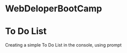 # WebDeloperBootCamp

<h1>To Do List</h1>
<p>Creating a simple To Do List in the console, using prompt</p>
